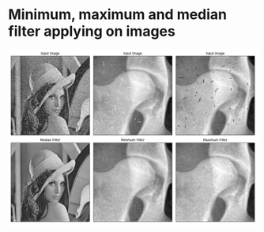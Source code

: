 # Minimum, maximum and median filter applying on images

![Minimum, maximum and median filter applying on images](../../imgOut/minimum-maximum-and-median-filters.png)

